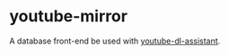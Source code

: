<h1>youtube-mirror</h1>
  <p>A database front-end be used with 
    <a href="https://github.com/meiyushuku/youtube-dl-assistant" target="_blank">youtube-dl-assistant</a>.
  </p>
